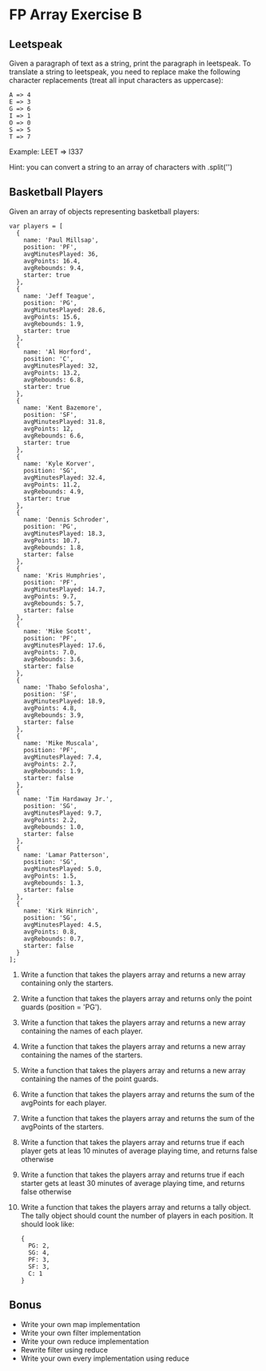 # FP Array Exercise B

## Leetspeak

Given a paragraph of text as a string, print the paragraph in leetspeak. To translate a string to leetspeak, you need to replace make the following character replacements (treat all input characters as uppercase):

```
A => 4
E => 3
G => 6
I => 1
O => 0
S => 5
T => 7
```

Example: LEET => l337

Hint: you can convert a string to an array of characters with .split('')

## Basketball Players

Given an array of objects representing basketball players:

```
var players = [
  {
    name: 'Paul Millsap',
    position: 'PF',
    avgMinutesPlayed: 36,
    avgPoints: 16.4,
    avgRebounds: 9.4,
    starter: true
  },
  {
    name: 'Jeff Teague',
    position: 'PG',
    avgMinutesPlayed: 28.6,
    avgPoints: 15.6,
    avgRebounds: 1.9,
    starter: true
  },
  {
    name: 'Al Horford',
    position: 'C',
    avgMinutesPlayed: 32,
    avgPoints: 13.2,
    avgRebounds: 6.8,
    starter: true
  },
  {
    name: 'Kent Bazemore',
    position: 'SF',
    avgMinutesPlayed: 31.8,
    avgPoints: 12,
    avgRebounds: 6.6,
    starter: true
  },
  {
    name: 'Kyle Korver',
    position: 'SG',
    avgMinutesPlayed: 32.4,
    avgPoints: 11.2,
    avgRebounds: 4.9,
    starter: true
  },
  {
    name: 'Dennis Schroder',
    position: 'PG',
    avgMinutesPlayed: 18.3,
    avgPoints: 10.7,
    avgRebounds: 1.8,
    starter: false
  },
  {
    name: 'Kris Humphries',
    position: 'PF',
    avgMinutesPlayed: 14.7,
    avgPoints: 9.7,
    avgRebounds: 5.7,
    starter: false
  },
  {
    name: 'Mike Scott',
    position: 'PF',
    avgMinutesPlayed: 17.6,
    avgPoints: 7.0,
    avgRebounds: 3.6,
    starter: false
  },
  {
    name: 'Thabo Sefolosha',
    position: 'SF',
    avgMinutesPlayed: 18.9,
    avgPoints: 4.8,
    avgRebounds: 3.9,
    starter: false
  },
  {
    name: 'Mike Muscala',
    position: 'PF',
    avgMinutesPlayed: 7.4,
    avgPoints: 2.7,
    avgRebounds: 1.9,
    starter: false
  },
  {
    name: 'Tim Hardaway Jr.',
    position: 'SG',
    avgMinutesPlayed: 9.7,
    avgPoints: 2.2,
    avgRebounds: 1.0,
    starter: false
  },
  {
    name: 'Lamar Patterson',
    position: 'SG',
    avgMinutesPlayed: 5.0,
    avgPoints: 1.5,
    avgRebounds: 1.3,
    starter: false
  },
  {
    name: 'Kirk Hinrich',
    position: 'SG',
    avgMinutesPlayed: 4.5,
    avgPoints: 0.8,
    avgRebounds: 0.7,
    starter: false
  }
];
```

1. Write a function that takes the players array and returns a new array containing only the starters.
2. Write a function that takes the players array and returns only the point guards (position = 'PG').
3. Write a function that takes the players array and returns a new array containing the names of each player.
4. Write a function that takes the players array and returns a new array
containing the names of the starters.
5. Write a function that takes the players array and returns a new array containing the names of the point guards.
6. Write a function that takes the players array and returns the sum of the avgPoints for each player.
7. Write a function that takes the players array and returns the sum of the avgPoints of the starters.
8. Write a function that takes the players array and returns true if each player gets at leas 10 minutes of average playing time, and returns false otherwise
9. Write a function that takes the players array and returns true if each starter gets at least 30 minutes of average playing time, and returns false otherwise
10. Write a function that takes the players array and returns a tally object. The tally object should count the number of players in each position. It should look like:

        {
          PG: 2,
          SG: 4,
          PF: 3,
          SF: 3,
          C: 1
        }

## Bonus

* Write your own map implementation
* Write your own filter implementation
* Write your own reduce implementation
* Rewrite filter using reduce
* Write your own every implementation using reduce
